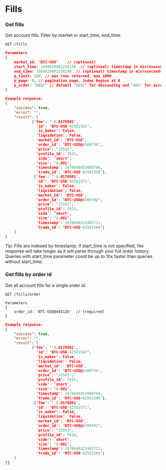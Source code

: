 # Fills

### Get fills

Get account fills. Filter by market or start\_time, end\_time.

```
GET /fills
```

```json
Parameters
{
    market_id: 'BTC-USD'    // (optional)
    start_time: 1669629461258298  // (optional) timestamp in microseconds
    end_time: 1669629461258298  // (optional) timestamp in microseconds
    p_limit: 100, // max rows returned, max 1000
    p_page: 0, // pagination page, index begins at 0
    p_order: "DESC" // default "DESC" for descending and "ASC" for ascending
}
```

```json
Example response:
{
    "success": true,
    "error": "",
    "result": [
            {'fee': '-0.0178801',
              'id': 'BTC-USD-62581592',
              'is_maker': False,
              'liquidation': False,
              'market_id': 'BTC-USD',
              'order_id': 'BTC-USD@6509736',
              'price': '25543',
              'profile_id': 7615,
              'side': 'short',
              'size': '0.001',
              'timestamp': 1676648452088704,
              'trade_id': 'BTC-USD-62581590'},
             {'fee': '-0.0178801',
              'id': 'BTC-USD-62581571',
              'is_maker': False,
              'liquidation': False,
              'market_id': 'BTC-USD',
              'order_id': 'BTC-USD@6509702',
              'price': '25543',
              'profile_id': 7615,
              'side': 'short',
              'size': '0.001',
              'timestamp': 1676648322405711,
              'trade_id': 'BTC-USD-62581569'}
    ]
}
```

Tip: Fills are indexed by timestamp; if start\_time is not specified, the response will take longer as it will parse through your full order history. Queries with start\_time parameter could be up to 10x faster than queries without start\_time.

### Get fills by order id

Get all account fills for a single order id.

```
GET /fills/order
```

```
Parameters
{
    order_id: 'BTC-USD@445126'  // (required)
}
```

```json
Example response:
{
    "success": true,
    "error": "",
    "result": [
            {'fee': '-0.0178801',
              'id': 'BTC-USD-62581592',
              'is_maker': False,
              'liquidation': False,
              'market_id': 'BTC-USD',
              'order_id': 'BTC-USD@6509736',
              'price': '25543',
              'profile_id': 7615,
              'side': 'short',
              'size': '0.001',
              'timestamp': 1676648452088704,
              'trade_id': 'BTC-USD-62581590'},
             {'fee': '-0.0178801',
              'id': 'BTC-USD-62581571',
              'is_maker': False,
              'liquidation': False,
              'market_id': 'BTC-USD',
              'order_id': 'BTC-USD@6509702',
              'price': '25543',
              'profile_id': 7615,
              'side': 'short',
              'size': '0.001',
              'timestamp': 1676648322405711,
              'trade_id': 'BTC-USD-62581569'}
    ]
}j
```
